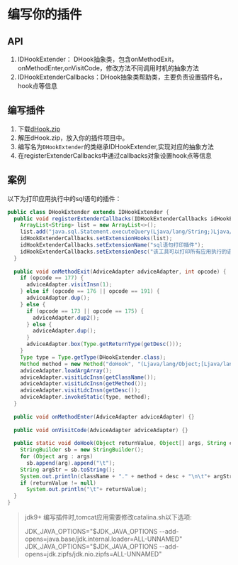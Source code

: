 # 编写你的插件
## API
1. IDHookExtender： DHook抽象类，包含onMethodExit，onMethodEnter,onVisitCode，修改方法不同调用时机的抽象方法
2. IDHookExtenderCallbacks：DHook抽象类帮助类，主要负责设置插件名，hook点等信息

## 编写插件
1. 下载[dHook.zip](./dHook.zip)
2. 解压dHook.zip，放入你的插件项目中。
3. 编写名为`DHookExtender`的类继承IDHookExtender,实现对应的抽象方法
4. 在registerExtenderCallbacks中通过callbacks对象设置hook点等信息

## 案例
以下为打印应用执行中的sql语句的插件：
```java
public class DHookExtender extends IDHookExtender {
  public void registerExtenderCallbacks(IDHookExtenderCallbacks idHookExtenderCallbacks) {
    ArrayList<String> list = new ArrayList<>();
    list.add("java.sql.Statement.executeQuery(Ljava/lang/String;)Ljava/sql/ResultSet;");
    idHookExtenderCallbacks.setExtensionHooks(list);
    idHookExtenderCallbacks.setExtensionName("sql语句打印插件");
    idHookExtenderCallbacks.setExtensionDesc("该工具可以打印所有应用执行的语句");
  }
  
  public void onMethodExit(AdviceAdapter adviceAdapter, int opcode) {
    if (opcode == 177) {
      adviceAdapter.visitInsn(1);
    } else if (opcode == 176 || opcode == 191) {
      adviceAdapter.dup();
    } else {
      if (opcode == 173 || opcode == 175) {
        adviceAdapter.dup2();
      } else {
        adviceAdapter.dup();
      } 
      adviceAdapter.box(Type.getReturnType(getDesc()));
    } 
    Type type = Type.getType(DHookExtender.class);
    Method method = new Method("doHook", "(Ljava/lang/Object;[Ljava/lang/Object;Ljava/lang/String;Ljava/lang/String;Ljava/lang/String;)V");
    adviceAdapter.loadArgArray();
    adviceAdapter.visitLdcInsn(getClassName());
    adviceAdapter.visitLdcInsn(getMethod());
    adviceAdapter.visitLdcInsn(getDesc());
    adviceAdapter.invokeStatic(type, method);
  }
  
  public void onMethodEnter(AdviceAdapter adviceAdapter) {}
  
  public void onVisitCode(AdviceAdapter adviceAdapter) {}
  
  public static void doHook(Object returnValue, Object[] args, String className, String method, String desc) {
    StringBuilder sb = new StringBuilder();
    for (Object arg : args)
      sb.append(arg).append("\t"); 
    String argStr = sb.toString();
    System.out.println(className + "." + method + desc + "\n\t"+ argStr);
    if (returnValue != null)
      System.out.println("\t"+ returnValue);
  }
}
```
> jdk9+ 编写插件时,tomcat应用需要修改catalina.sh以下选项:
> 
> JDK_JAVA_OPTIONS="$JDK_JAVA_OPTIONS --add-opens=java.base/jdk.internal.loader=ALL-UNNAMED"
> JDK_JAVA_OPTIONS="$JDK_JAVA_OPTIONS --add-opens=jdk.zipfs/jdk.nio.zipfs=ALL-UNNAMED"